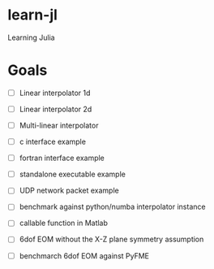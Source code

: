 # learn-jl
Learning Julia


# Goals

- [ ] Linear interpolator 1d
- [ ] Linear interpolator 2d
- [ ] Multi-linear interpolator
- [ ] c interface example
- [ ] fortran interface example
- [ ] standalone executable example
- [ ] UDP network packet example
- [ ] benchmark against python/numba interpolator instance
- [ ] callable function in Matlab
- [ ] 6dof EOM without the X-Z plane symmetry assumption
- [ ] benchmarch 6dof EOM against PyFME

